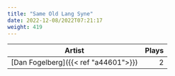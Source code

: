 ```yaml
---
title: "Same Old Lang Syne"
date: 2022-12-08/2022T07:21:17
weight: 419
---
```




 Artist | Plays 
----- | -----:
[Dan Fogelberg]({{< ref "a44601">}}) | 2
